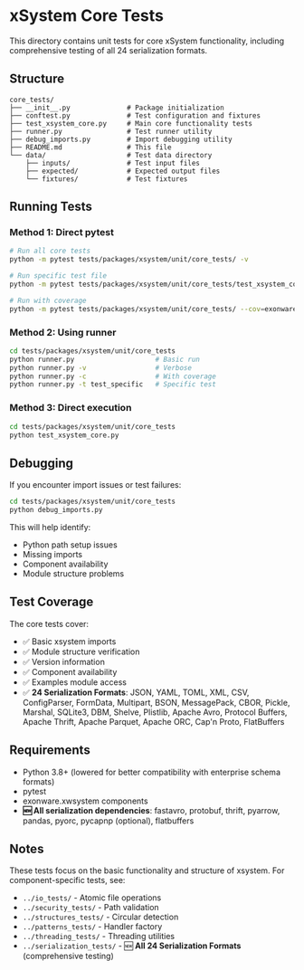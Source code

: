 # xSystem Core Tests

This directory contains unit tests for core xSystem functionality, including comprehensive testing of all 24 serialization formats.

## Structure

```
core_tests/
├── __init__.py              # Package initialization
├── conftest.py              # Test configuration and fixtures
├── test_xsystem_core.py     # Main core functionality tests
├── runner.py                # Test runner utility
├── debug_imports.py         # Import debugging utility
├── README.md                # This file
└── data/                    # Test data directory
    ├── inputs/              # Test input files
    ├── expected/            # Expected output files
    └── fixtures/            # Test fixtures
```

## Running Tests

### Method 1: Direct pytest
```bash
# Run all core tests
python -m pytest tests/packages/xsystem/unit/core_tests/ -v

# Run specific test file
python -m pytest tests/packages/xsystem/unit/core_tests/test_xsystem_core.py -v

# Run with coverage
python -m pytest tests/packages/xsystem/unit/core_tests/ --cov=exonware.xwsystem --cov-report=html
```

### Method 2: Using runner
```bash
cd tests/packages/xsystem/unit/core_tests
python runner.py                    # Basic run
python runner.py -v                 # Verbose
python runner.py -c                 # With coverage
python runner.py -t test_specific   # Specific test
```

### Method 3: Direct execution
```bash
cd tests/packages/xsystem/unit/core_tests
python test_xsystem_core.py
```

## Debugging

If you encounter import issues or test failures:

```bash
cd tests/packages/xsystem/unit/core_tests
python debug_imports.py
```

This will help identify:
- Python path setup issues
- Missing imports
- Component availability
- Module structure problems

## Test Coverage

The core tests cover:

- ✅ Basic xsystem imports
- ✅ Module structure verification  
- ✅ Version information
- ✅ Component availability
- ✅ Examples module access
- ✅ **24 Serialization Formats**: JSON, YAML, TOML, XML, CSV, ConfigParser, FormData, Multipart, BSON, MessagePack, CBOR, Pickle, Marshal, SQLite3, DBM, Shelve, Plistlib, Apache Avro, Protocol Buffers, Apache Thrift, Apache Parquet, Apache ORC, Cap'n Proto, FlatBuffers

## Requirements

- Python 3.8+ (lowered for better compatibility with enterprise schema formats)
- pytest
- exonware.xwsystem components
- **🆕 All serialization dependencies**: fastavro, protobuf, thrift, pyarrow, pandas, pyorc, pycapnp (optional), flatbuffers

## Notes

These tests focus on the basic functionality and structure of xsystem.
For component-specific tests, see:

- `../io_tests/` - Atomic file operations
- `../security_tests/` - Path validation
- `../structures_tests/` - Circular detection
- `../patterns_tests/` - Handler factory
- `../threading_tests/` - Threading utilities
- `../serialization_tests/` - 🆕 **All 24 Serialization Formats** (comprehensive testing) 
